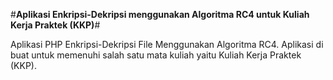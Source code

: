 #**Aplikasi Enkripsi-Dekripsi menggunakan Algoritma RC4 untuk Kuliah Kerja Praktek (KKP)**#

Aplikasi PHP Enkripsi-Dekripsi File Menggunakan Algoritma RC4. Aplikasi di buat untuk memenuhi salah satu mata kuliah yaitu Kuliah Kerja Praktek (KKP).
